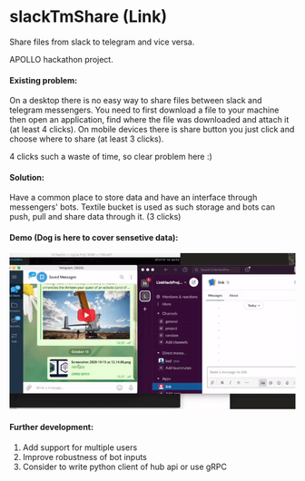 # slackTmShare (Link)

Share files from slack to telegram and vice versa. 


APOLLO hackathon project.

#### Existing problem:

On a desktop there is no easy way to share files between slack and telegram messengers.
You need to first download a file to your machine then open an application, find where the file was downloaded and attach it (at least 4 clicks).
On mobile devices there is share button you just click and choose where to share (at least 3 clicks). 

4 clicks such a waste of time, so clear problem here :)

#### Solution:

Have a common place to store data and have an interface through messengers' bots.
Textile bucket is used as such storage and bots can push, pull and share data through it. (3 clicks)

#### Demo (Dog is here to cover sensetive data):

![](demo.gif)

#### Further development:

1. Add support for multiple users
2. Improve robustness of bot inputs
3. Consider to write python client of hub api or use gRPC
